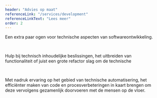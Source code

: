```yaml
---
header: "Advies op maat"
referenceLink: "/services/development"
referenceLinkText: "Lees meer"
order: 2
---
```


Een extra paar ogen voor technische aspecten van softwareontwikkeling.

<br>

Hulp bij technisch inhoudelijke beslissingen, het uitbreiden van functionaliteit of juist een grote refactor slag om de technische 

<br>

Met nadruk ervaring op het gebied van technische automatisering, het efficiënter maken van code en procesverbeteringen in kaart brengen om deze vervolgens gezamenlijk doorvoeren met de mensen op de vloer.